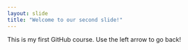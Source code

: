 ```yaml
---
layout: slide
title: "Welcome to our second slide!"
---
```

This is my first GitHub course.
Use the left arrow to go back!
